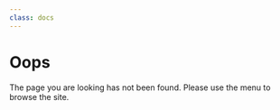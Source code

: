 ```yaml
---
class: docs
---
```

# Oops

The page you are looking has not been found. Please use the menu to browse the site.

